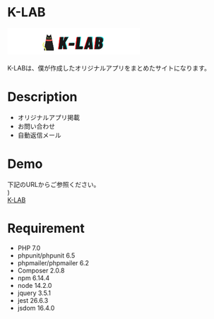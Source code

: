 # K-LAB
![k-lab](/asserts/images/k-lab.png)<br><br>
K-LABは、僕が作成したオリジナルアプリをまとめたサイトになります。
# Description
  - オリジナルアプリ掲載
  - お問い合わせ
  - 自動返信メール
# Demo
下記のURLからご参照ください。<br>)<br>
[K-LAB](https://k-lab32.herokuapp.com/)
# Requirement
  - PHP 7.0
  - phpunit/phpunit 6.5
  - phpmailer/phpmailer 6.2
  - Composer 2.0.8
  - npm 6.14.4
  - node 14.2.0
  - jquery 3.5.1
  - jest 26.6.3
  - jsdom 16.4.0
